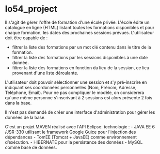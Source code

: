 lo54_project
============

Il s'agit de gérer l'offre de formation d'une école privée.
L'école édite un catalogue en ligne (HTML) listant toutes les formations disponibles et
pour chaque formation, les dates des prochaines sessions prévues.
L'utilisateur doit être capable de :

- filtrer la liste des formations par un mot clé contenu dans le titre de la formation.
- filtrer la liste des formations par les sessions disponibles à une date donnée.
- filtrer la liste des formations en fonction du lieu de la session, ce lieu provenant d'une liste déroulante.

L'utilisateur doit pouvoir sélectionner une session et s'y pré-inscrire en indiquant ses
coordonnées personnelles (Nom, Prénom, Adresse, Téléphone, Email).
Pour ne pas compliquer le modèle, on considérera qu'une même personne s'inscrivant à
2 sessions est alors présente 2 fois dans la base.

Il n'est pas demandé de créer une interface d'administration pour gérer les données de la
base.


C'est un projet MAVEN réalisé avec l'API Eclipse. 
technologie : 
	- JAVA EE 6 /JSR-330 utilisant le framework Google Guice pour l'injection des dépendances 
	- TomEE (Tomcat + JavaEE) comme environnement d’exécution. 
	- HIBERNATE pour la persistance des données
	- MySQL comme base de données.


